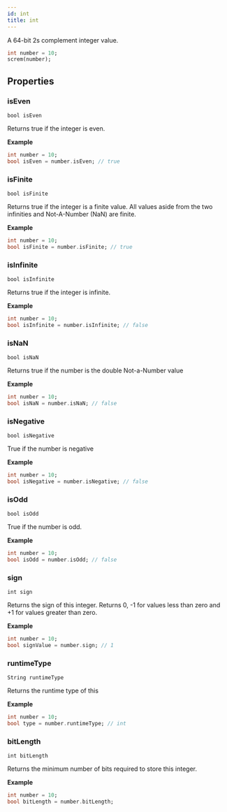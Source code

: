 ```yaml
---
id: int
title: int
---
```


A 64-bit 2s complement integer value.

```dart
int number = 10;
screm(number);
```

## Properties

### isEven

`bool isEven`

Returns true if the integer is even.

**Example**
```dart
int number = 10;
bool isEven = number.isEven; // true
```

### isFinite

`bool isFinite`

Returns true if the integer is a finite value. All values aside from the two infinities and Not-A-Number (NaN) are finite.

**Example**
```dart
int number = 10;
bool isFinite = number.isFinite; // true
```

### isInfinite

`bool isInfinite`

Returns true if the integer is infinite.

**Example**
```dart
int number = 10;
bool isInfinite = number.isInfinite; // false
```

### isNaN

`bool isNaN`

Returns true if the number is the double Not-a-Number value

**Example**
```dart
int number = 10;
bool isNaN = number.isNaN; // false
```


### isNegative

`bool isNegative`

True if the number is negative

**Example**
```dart
int number = 10;
bool isNegative = number.isNegative; // false
```

### isOdd

`bool isOdd`

True if the number is odd.

**Example**
```dart
int number = 10;
bool isOdd = number.isOdd; // false
```

### sign

`int sign`

Returns the sign of this integer. Returns 0, -1 for values less than zero and +1 for values greater than zero.

**Example**
```dart
int number = 10;
bool signValue = number.sign; // 1
```

### runtimeType

`String runtimeType`

Returns the runtime type of this

**Example**
```dart
int number = 10;
bool type = number.runtimeType; // int
```

### bitLength

`int bitLength`

Returns the minimum number of bits required to store this integer.

**Example**
```dart
int number = 10;
bool bitLength = number.bitLength;
```
